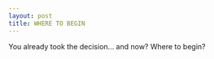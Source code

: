 ```yaml
---
layout: post
title: WHERE TO BEGIN
---
```


You already took the decision... and now? Where to begin?
